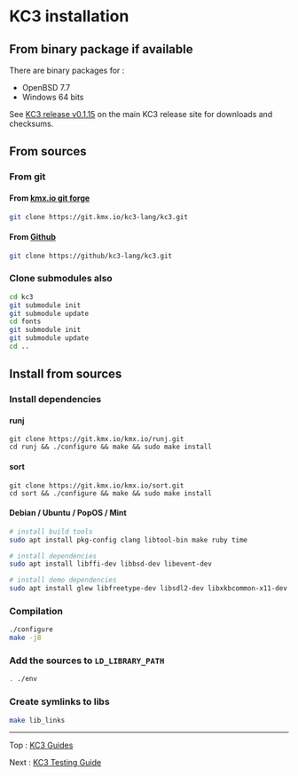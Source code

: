 # KC3 installation

## From binary package if available

There are binary packages for :
 - OpenBSD 7.7
 - Windows 64 bits

See [KC3 release v0.1.15](https://kc3-lang.org/release/v0.1.15/)
on the main KC3 release site for downloads and checksums.


## From sources

### From git

#### From [kmx.io git forge](https://git.kmx.io/kc3-lang/kc3)

```sh
git clone https://git.kmx.io/kc3-lang/kc3.git
```

#### From [Github](https://github.com/kc3-lang/kc3)

```sh
git clone https://github/kc3-lang/kc3.git
```

### Clone submodules also

```sh
cd kc3
git submodule init
git submodule update
cd fonts
git submodule init
git submodule update
cd ..
```

## Install from sources

### Install dependencies

#### runj

```
git clone https://git.kmx.io/kmx.io/runj.git
cd runj && ./configure && make && sudo make install
```

#### sort

```
git clone https://git.kmx.io/kmx.io/sort.git
cd sort && ./configure && make && sudo make install
```

#### Debian / Ubuntu / PopOS / Mint

```sh
# install build tools
sudo apt install pkg-config clang libtool-bin make ruby time

# install dependencies
sudo apt install libffi-dev libbsd-dev libevent-dev

# install demo dependencies
sudo apt install glew libfreetype-dev libsdl2-dev libxkbcommon-x11-dev
```


### Compilation
```sh
./configure
make -j8
```

### Add the sources to `LD_LIBRARY_PATH`
```sh
. ./env
```

### Create symlinks to libs
```sh
make lib_links
```

---

Top : [KC3 Guides](./)

Next : [KC3 Testing Guide](3.2_Testing)

